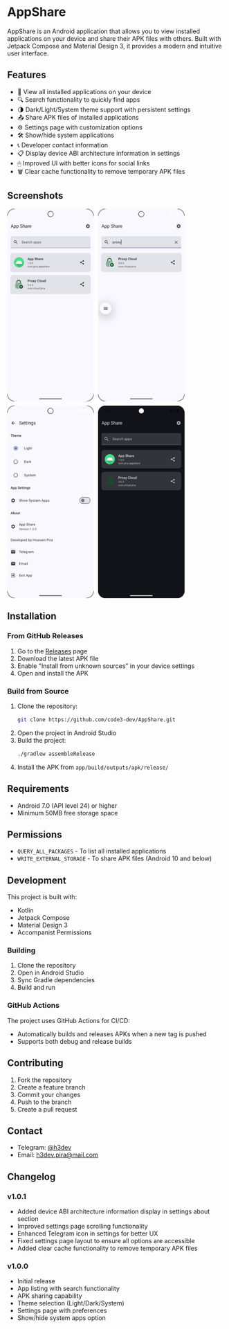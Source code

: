 # AppShare

AppShare is an Android application that allows you to view installed applications on your device and share their APK files with others. Built with Jetpack Compose and Material Design 3, it provides a modern and intuitive user interface.

## Features

- 📱 View all installed applications on your device
- 🔍 Search functionality to quickly find apps
- 🌗 Dark/Light/System theme support with persistent settings
- 📤 Share APK files of installed applications
- ⚙️ Settings page with customization options
- 🛠 Show/hide system applications
- 📞 Developer contact information
- 📋 Display device ABI architecture information in settings
- 🖱 Improved UI with better icons for social links
- 🗑 Clear cache functionality to remove temporary APK files

## Screenshots

<div style="display:flex; flex-wrap:wrap; gap:10px;">
  <img src="screenshots/main.png" alt="App List" width="200"/>
  <img src="screenshots/search.png" alt="Search" width="200"/>
  <img src="screenshots/settings.png" alt="Settings" width="200"/>
  <img src="screenshots/dark_mode.png" alt="Dark Mode" width="200"/>
</div>

## Installation

### From GitHub Releases
1. Go to the [Releases](https://github.com/code3-dev/AppShare/releases) page
2. Download the latest APK file
3. Enable "Install from unknown sources" in your device settings
4. Open and install the APK

### Build from Source
1. Clone the repository:
   ```bash
   git clone https://github.com/code3-dev/AppShare.git
   ```
2. Open the project in Android Studio
3. Build the project:
   ```bash
   ./gradlew assembleRelease
   ```
4. Install the APK from `app/build/outputs/apk/release/`

## Requirements

- Android 7.0 (API level 24) or higher
- Minimum 50MB free storage space

## Permissions

- `QUERY_ALL_PACKAGES` - To list all installed applications
- `WRITE_EXTERNAL_STORAGE` - To share APK files (Android 10 and below)

## Development

This project is built with:
- Kotlin
- Jetpack Compose
- Material Design 3
- Accompanist Permissions

### Building

1. Clone the repository
2. Open in Android Studio
3. Sync Gradle dependencies
4. Build and run

### GitHub Actions

The project uses GitHub Actions for CI/CD:
- Automatically builds and releases APKs when a new tag is pushed
- Supports both debug and release builds

## Contributing

1. Fork the repository
2. Create a feature branch
3. Commit your changes
4. Push to the branch
5. Create a pull request

## Contact

- Telegram: [@h3dev](https://t.me/h3dev)
- Email: [h3dev.pira@mail.com](mailto:h3dev.pira@mail.com)

## Changelog

### v1.0.1
- Added device ABI architecture information display in settings about section
- Improved settings page scrolling functionality
- Enhanced Telegram icon in settings for better UX
- Fixed settings page layout to ensure all options are accessible
- Added clear cache functionality to remove temporary APK files

### v1.0.0
- Initial release
- App listing with search functionality
- APK sharing capability
- Theme selection (Light/Dark/System)
- Settings page with preferences
- Show/hide system apps option